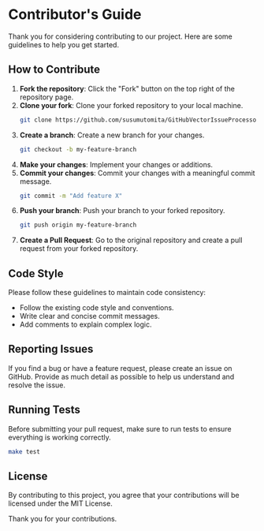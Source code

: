 # Contributor's Guide

Thank you for considering contributing to our project. Here are some guidelines to help you get started.

## How to Contribute

1. **Fork the repository**: Click the "Fork" button on the top right of the repository page.
2. **Clone your fork**: Clone your forked repository to your local machine.
   ```bash
   git clone https://github.com/susumutomita/GitHubVectorIssueProcessor.git
   ```
3. **Create a branch**: Create a new branch for your changes.
   ```bash
   git checkout -b my-feature-branch
   ```
4. **Make your changes**: Implement your changes or additions.
5. **Commit your changes**: Commit your changes with a meaningful commit message.
   ```bash
   git commit -m "Add feature X"
   ```
6. **Push your branch**: Push your branch to your forked repository.
   ```bash
   git push origin my-feature-branch
   ```
7. **Create a Pull Request**: Go to the original repository and create a pull request from your forked repository.

## Code Style

Please follow these guidelines to maintain code consistency:

- Follow the existing code style and conventions.
- Write clear and concise commit messages.
- Add comments to explain complex logic.

## Reporting Issues

If you find a bug or have a feature request, please create an issue on GitHub. Provide as much detail as possible to help us understand and resolve the issue.

## Running Tests

Before submitting your pull request, make sure to run tests to ensure everything is working correctly.

```bash
make test
```

## License

By contributing to this project, you agree that your contributions will be licensed under the MIT License.

Thank you for your contributions.
```
